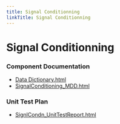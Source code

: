 ```yaml
---
title: Signal Conditionning
linkTitle: Signal Conditionning
---
```


# Signal Conditionning
### Component Documentation

- [Data Dictionary.html](doc/Data%20Dictionary.html)
- [SignalConditioning_MDD.html](doc/SignalConditioning_MDD.html)

### Unit Test Plan

- [SignlCondn_UnitTestReport.html](utp/Tessy/report/SignlCondn_UnitTestReport.html)

